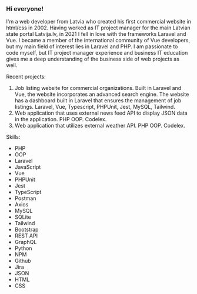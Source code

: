 ### Hi everyone!

I'm a web developer from Latvia who created his first commercial website in html/css in 2002. 
Having worked as IT project manager for the main Latvian state portal Latvija.lv, in 2021 I fell in love with the frameworks Laravel and Vue. I became a member of the international community of Vue developers, but my main field of interest lies in Laravel and PHP. I am passionate to code myself, but IT project manager experience and business IT education gives me a deep understanding of the business side of web projects as well.

Recent projects:
1. Job listing website for commercial organizations. Built in Laravel and Vue, the website incorporates an advanced search engine. The website has a dashboard built in Laravel that ensures the management of job listings. Laravel, Vue, Typescript, PHPUnit, Jest, MySQL, Tailwind.
2. Web application that uses external news feed API to display JSON data in the application. PHP OOP. Codelex.
3. Web application that utilizes external weather API. PHP OOP. Codelex.

Skills:
- PHP
- OOP
- Laravel
- JavaScript
- Vue
- PHPUnit
- Jest
- TypeScript
- Postman
- Axios
- MySQL
- SQLite
- Tailwind
- Bootstrap
- REST API
- GraphQL
- Python
- NPM
- Github
- Jira
- JSON
- HTML
- CSS






<!--
**azemitis/azemitis** is a ✨ _special_ ✨ repository because its `README.md` (this file) appears on your GitHub profile.

Here are some ideas to get you started:

- 🔭 I’m currently working on ...
- 🌱 I’m currently learning ...
- 👯 I’m looking to collaborate on ...
- 🤔 I’m looking for help with ...
- 💬 Ask me about ...
- 📫 How to reach me: ...
- 😄 Pronouns: ...
- ⚡ Fun fact: ...
-->
